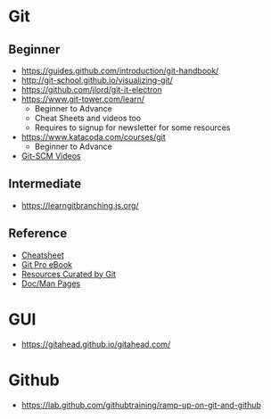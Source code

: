 # Git
## Beginner
* https://guides.github.com/introduction/git-handbook/
* http://git-school.github.io/visualizing-git/
* https://github.com/jlord/git-it-electron
* https://www.git-tower.com/learn/
	* Beginner to Advance
	* Cheat Sheets and videos too
	* Requires to signup for newsletter for some resources
* https://www.katacoda.com/courses/git
	* Beginner to Advance
* [Git-SCM Videos](https://git-scm.com/videos)

## Intermediate
* https://learngitbranching.js.org/

## Reference
* [Cheatsheet](https://github.github.com/training-kit/)
* [Git Pro eBook](https://git-scm.com/book)
* [Resources Curated by Git](https://git-scm.com/doc/ext)
* [Doc/Man Pages](https://git-scm.com/docs)

# GUI
* https://gitahead.github.io/gitahead.com/

# Github
* https://lab.github.com/githubtraining/ramp-up-on-git-and-github
<!--stackedit_data:
eyJoaXN0b3J5IjpbMTExNTg3NDAxOSwtODE2NTE5NzA1LDE4NT
M0MjU2MjYsMjE3NDQzMDkzLC0yMDEzMDc3NjcxLC0yMDg4NzQ2
NjEyXX0=
-->